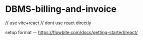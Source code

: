 # DBMS-billing-and-invoice

// use vite+react 
// dont use react directly

setup format -- https://flowbite.com/docs/getting-started/react/

